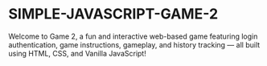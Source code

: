 # SIMPLE-JAVASCRIPT-GAME-2
Welcome to Game 2, a fun and interactive web-based game featuring login authentication, game instructions, gameplay, and history tracking — all built using HTML, CSS, and Vanilla JavaScript!
